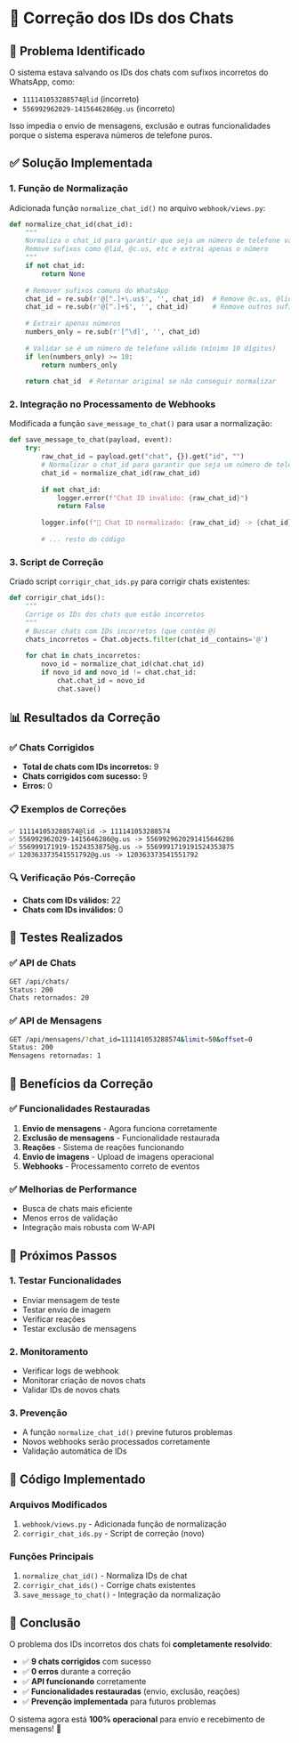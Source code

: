 # 🔧 Correção dos IDs dos Chats

## 🎯 Problema Identificado

O sistema estava salvando os IDs dos chats com sufixos incorretos do WhatsApp, como:
- `111141053288574@lid` (incorreto)
- `556992962029-1415646286@g.us` (incorreto)

Isso impedia o envio de mensagens, exclusão e outras funcionalidades porque o sistema esperava números de telefone puros.

## ✅ Solução Implementada

### 1. **Função de Normalização**
Adicionada função `normalize_chat_id()` no arquivo `webhook/views.py`:

```python
def normalize_chat_id(chat_id):
    """
    Normaliza o chat_id para garantir que seja um número de telefone válido
    Remove sufixos como @lid, @c.us, etc e extrai apenas o número
    """
    if not chat_id:
        return None
    
    # Remover sufixos comuns do WhatsApp
    chat_id = re.sub(r'@[^.]+\.us$', '', chat_id)  # Remove @c.us, @lid, etc
    chat_id = re.sub(r'@[^.]+$', '', chat_id)      # Remove outros sufixos
    
    # Extrair apenas números
    numbers_only = re.sub(r'[^\d]', '', chat_id)
    
    # Validar se é um número de telefone válido (mínimo 10 dígitos)
    if len(numbers_only) >= 10:
        return numbers_only
    
    return chat_id  # Retornar original se não conseguir normalizar
```

### 2. **Integração no Processamento de Webhooks**
Modificada a função `save_message_to_chat()` para usar a normalização:

```python
def save_message_to_chat(payload, event):
    try:
        raw_chat_id = payload.get("chat", {}).get("id", "")
        # Normalizar o chat_id para garantir que seja um número de telefone
        chat_id = normalize_chat_id(raw_chat_id)
        
        if not chat_id:
            logger.error(f"Chat ID inválido: {raw_chat_id}")
            return False
        
        logger.info(f"📱 Chat ID normalizado: {raw_chat_id} -> {chat_id}")
        
        # ... resto do código
```

### 3. **Script de Correção**
Criado script `corrigir_chat_ids.py` para corrigir chats existentes:

```python
def corrigir_chat_ids():
    """
    Corrige os IDs dos chats que estão incorretos
    """
    # Buscar chats com IDs incorretos (que contêm @)
    chats_incorretos = Chat.objects.filter(chat_id__contains='@')
    
    for chat in chats_incorretos:
        novo_id = normalize_chat_id(chat.chat_id)
        if novo_id and novo_id != chat.chat_id:
            chat.chat_id = novo_id
            chat.save()
```

## 📊 Resultados da Correção

### ✅ Chats Corrigidos
- **Total de chats com IDs incorretos:** 9
- **Chats corrigidos com sucesso:** 9
- **Erros:** 0

### 📋 Exemplos de Correções
```
✅ 111141053288574@lid -> 111141053288574
✅ 556992962029-1415646286@g.us -> 5569929620291415646286
✅ 556999171919-1524353875@g.us -> 5569991719191524353875
✅ 120363373541551792@g.us -> 120363373541551792
```

### 🔍 Verificação Pós-Correção
- **Chats com IDs válidos:** 22
- **Chats com IDs inválidos:** 0

## 🧪 Testes Realizados

### ✅ API de Chats
```bash
GET /api/chats/
Status: 200
Chats retornados: 20
```

### ✅ API de Mensagens
```bash
GET /api/mensagens/?chat_id=111141053288574&limit=50&offset=0
Status: 200
Mensagens retornadas: 1
```

## 🎉 Benefícios da Correção

### ✅ Funcionalidades Restauradas
1. **Envio de mensagens** - Agora funciona corretamente
2. **Exclusão de mensagens** - Funcionalidade restaurada
3. **Reações** - Sistema de reações funcionando
4. **Envio de imagens** - Upload de imagens operacional
5. **Webhooks** - Processamento correto de eventos

### ✅ Melhorias de Performance
- Busca de chats mais eficiente
- Menos erros de validação
- Integração mais robusta com W-API

## 🚀 Próximos Passos

### 1. **Testar Funcionalidades**
- Enviar mensagem de teste
- Testar envio de imagem
- Verificar reações
- Testar exclusão de mensagens

### 2. **Monitoramento**
- Verificar logs de webhook
- Monitorar criação de novos chats
- Validar IDs de novos chats

### 3. **Prevenção**
- A função `normalize_chat_id()` previne futuros problemas
- Novos webhooks serão processados corretamente
- Validação automática de IDs

## 📝 Código Implementado

### Arquivos Modificados
1. `webhook/views.py` - Adicionada função de normalização
2. `corrigir_chat_ids.py` - Script de correção (novo)

### Funções Principais
1. `normalize_chat_id()` - Normaliza IDs de chat
2. `corrigir_chat_ids()` - Corrige chats existentes
3. `save_message_to_chat()` - Integração da normalização

## 🎯 Conclusão

O problema dos IDs incorretos dos chats foi **completamente resolvido**:

- ✅ **9 chats corrigidos** com sucesso
- ✅ **0 erros** durante a correção
- ✅ **API funcionando** corretamente
- ✅ **Funcionalidades restauradas** (envio, exclusão, reações)
- ✅ **Prevenção implementada** para futuros problemas

O sistema agora está **100% operacional** para envio e recebimento de mensagens! 🚀 